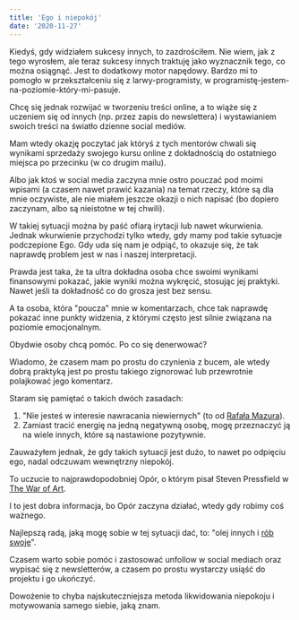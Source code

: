 ```yaml
---
title: 'Ego i niepokój'
date: '2020-11-27'
---
```


Kiedyś, gdy widziałem sukcesy innych, to zazdrościłem. Nie wiem, jak z tego wyrosłem, ale teraz sukcesy innych traktuję jako wyznacznik tego, co można osiągnąć. Jest to dodatkowy motor napędowy. Bardzo mi to pomogło w przekształceniu się z larwy-programisty, w programistę-jestem-na-poziomie-który-mi-pasuje.

Chcę się jednak rozwijać w tworzeniu treści online, a to wiąże się z uczeniem się od innych (np. przez zapis do newslettera) i wystawianiem swoich treści na światło dzienne social mediów.

Mam wtedy okazję poczytać jak któryś z tych mentorów chwali się wynikami sprzedaży swojego kursu online z dokładnością do ostatniego miejsca po przecinku (w co drugim mailu).

Albo jak ktoś w social media zaczyna mnie ostro pouczać pod moimi wpisami (a czasem nawet prawić kazania) na temat rzeczy, które są dla mnie oczywiste, ale nie miałem jeszcze okazji o nich napisać (bo dopiero zaczynam, albo są nieistotne w tej chwili).

W takiej sytuacji można by paść ofiarą irytacji lub nawet wkurwienia. Jednak wkurwienie przychodzi tylko wtedy, gdy mamy pod takie sytuacje podczepione Ego. Gdy uda się nam je odpiąć, to okazuje się, że tak naprawdę problem jest w nas i naszej interpretacji.

Prawda jest taka, że ta ultra dokładna osoba chce swoimi wynikami finansowymi pokazać, jakie wyniki można wykręcić, stosując jej praktyki. Nawet jeśli ta dokładność co do grosza jest bez sensu.

A ta osoba, która "poucza" mnie w komentarzach, chce tak naprawdę pokazać inne punkty widzenia, z którymi często jest silnie związana na poziomie emocjonalnym.

Obydwie osoby chcą pomóc. Po co się denerwować?

Wiadomo, że czasem mam po prostu do czynienia z bucem, ale wtedy dobrą praktyką jest po prostu takiego zignorować lub przewrotnie polajkować jego komentarz.

Staram się pamiętać o takich dwóch zasadach:

1. "Nie jesteś w interesie nawracania niewiernych" (to od [Rafała Mazura](https://zenjaskiniowca.pl/)).
2. Zamiast tracić energię na jedną negatywną osobę, mogę przeznaczyć ją na wiele innych, które są nastawione pozytywnie.

Zauważyłem jednak, że gdy takich sytuacji jest dużo, to nawet po odpięciu ego, nadal odczuwam wewnętrzny niepokój.

To uczucie to najprawdopodobniej Opór, o którym pisał Steven Pressfield w [The War of Art](https://www.goodreads.com/book/show/1319.The_War_of_Art).

I to jest dobra informacja, bo Opór zaczyna działać, wtedy gdy robimy coś ważnego.

Najlepszą radą, jaką mogę sobie w tej sytuacji dać, to: "olej innych i [rób swoje](/rob-swoje)".

Czasem warto sobie pomóc i zastosować unfollow w social mediach oraz wypisać się z newsletterów, a czasem po prostu wystarczy usiąść do projektu i go ukończyć.

Dowożenie to chyba najskuteczniejsza metoda likwidowania niepokoju i motywowania samego siebie, jaką znam.
